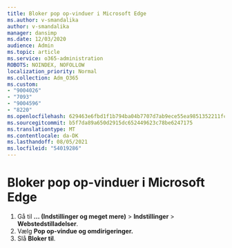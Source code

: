 ```yaml
---
title: Bloker pop op-vinduer i Microsoft Edge
ms.author: v-smandalika
author: v-smandalika
manager: dansimp
ms.date: 12/03/2020
audience: Admin
ms.topic: article
ms.service: o365-administration
ROBOTS: NOINDEX, NOFOLLOW
localization_priority: Normal
ms.collection: Adm_O365
ms.custom:
- "9004026"
- "7093"
- "9004596"
- "8220"
ms.openlocfilehash: 629463e6fbd1f1b794ba04b7707d7ab9ece55ea9851352211fcaeed41ea9279d
ms.sourcegitcommit: b5f7da89a650d2915dc652449623c78be6247175
ms.translationtype: MT
ms.contentlocale: da-DK
ms.lasthandoff: 08/05/2021
ms.locfileid: "54019286"
---
```

# <a name="block-pop-up-windows-in-microsoft-edge"></a>Bloker pop op-vinduer i Microsoft Edge

1. Gå til **... (Indstillinger og meget mere)**  >  **Indstillinger**  >  **Webstedstilladelser**.
2. Vælg **Pop op-vindue og omdirigeringer.**
3. Slå **Bloker til**.